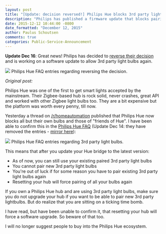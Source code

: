 ```yaml
---
layout: post
title: "[Update: decision reversed!] Philips Hue blocks 3rd party lights"
description: "Philips has published a firmware update that blocks pairing of any 3rd party light."
date: 2015-12-12 10:44:00 -0800
date_formatted: "December 12, 2015"
author: Paulus Schoutsen
comments: true
categories: Public-Service-Announcement
---
```

**Update Dec 16**: Great news! Philips has decided to [reverse their decision][philips-reverse] and is working on a software update to allow 3rd party light bulbs again.

<p class='img'>
<img src='/images/blog/2015-12-philips-hue-3rd-party/philips-hue-reversed-faq.png'>
Philips Hue FAQ entries regarding reversing the decision.
</p>

*Original post:*

<!--more-->
Philips Hue was one of the first to get smart lights accepted by the mainstream. Their Zigbee-based hub is rock solid, never crashes, great API and worked with other Zigbee light bulbs too. They are a bit expensive but the platform was worth every penny, till now.

Yesterday a thread on [/r/homeautomation][reddit-hue] published that Philips Hue now blocks all but their own bulbs and those of "friends of Hue". I have been able to confirm this in the [Philips Hue FAQ][philips-hue-faq] (Update Dec 14: they have removed the entries - [mirror here][philips-hue-faq-mirror]):

<p class='img'>
<img src='/images/blog/2015-12-philips-hue-3rd-party/philips-hue-faq.png'>
Philips Hue FAQ entries regarding 3rd party light bulbs.
</p>

This means that after you update your Hue bridge to the latest version:

 - As of now, you can still use your existing paired 3rd party light bulbs
 - You cannot pair new 3rd party light bulbs
 - You're out of luck if for some reason you have to pair existing 3rd party light bulbs again
 - Resetting your hub will force pairing of all your bulbs again

If you own a Philips Hue hub and are using 3rd party light bulbs, make sure you do not upgrade your hub if you want to be able to pair new 3rd party lightbulbs. But do realize that you are sitting on a ticking time bomb.

I have read, but have been unable to confirm it, that resetting your hub will force a software upgrade. So beware of that too.

I will no longer suggest people to buy into the Philips Hue ecosystem.

[philips-reverse]: http://www.developers.meethue.com/documentation/friends-hue-update
[reddit-hue]: https://www.reddit.com/r/homeautomation/comments/3wet8h/fyi_the_hue_hub_is_now_blocking_third_party/
[philips-hue-faq]: http://www2.meethue.com/en-us/support/search/?q=Another+brand
[philips-hue-faq-mirror]: /images/blog/2015-12-philips-hue-3rd-party/mirror.png
